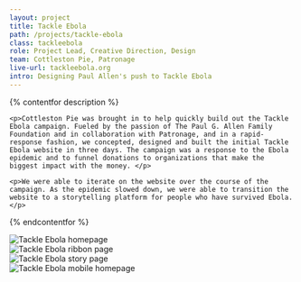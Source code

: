 ```yaml
---
layout: project
title: Tackle Ebola
path: /projects/tackle-ebola
class: tackleebola
role: Project Lead, Creative Direction, Design
team: Cottleston Pie, Patronage
live-url: tackleebola.org
intro: Designing Paul Allen's push to Tackle Ebola  
---
```


{% contentfor description %}
	
	<p>Cottleston Pie was brought in to help quickly build out the Tackle Ebola campaign. Fueled by the passion of The Paul G. Allen Family Foundation and in collaboration with Patronage, and in a rapid-response fashion, we concepted, designed and built the initial Tackle Ebola website in three days. The campaign was a response to the Ebola epidemic and to funnel donations to organizations that make the biggest impact with the money. </p>

	<p>We were able to iterate on the website over the course of the campaign. As the epidemic slowed down, we were able to transition the website to a storytelling platform for people who have survived Ebola. </p>

{% endcontentfor %}

<section class="project-description">
	<div class="hero">	
		<div class="container">
			<div class="project-example raise macbook">
				<div class="screen-wrap">
					<img src="/img/projects/tackle-ebola/tackle-ebola-home.jpg" alt="" />
				</div>
			</div>
			<div class="project-example nextgen iphone">
				<div class="screen-wrap">
					<img src="/img/projects/tackle-ebola/tackle-ebola-mobile.jpg" alt="" />
				</div>
			</div>
		</div>
	</div>
	</div>
</section>
<section class="project-expanded tri-screen">
	<div class="container">
		<div class="screen screen-1">
			<img src="/img/projects/tackle-ebola/tackle-ebola-home.jpg" alt="Tackle Ebola homepage" />
		</div>
		<div class="screen screen-2">
			<img src="/img/projects/tackle-ebola/tackle-ebola-ribbon.jpg" alt="Tackle Ebola ribbon page" />
		</div>
		<div class="screen screen-3">
			<img src="/img/projects/tackle-ebola/tackle-ebola-story.jpg" alt="Tackle Ebola story page" />
		</div>
		<div class="screen screen-4 mobile">
			<img src="/img/projects/tackle-ebola/tackle-ebola-mobile.jpg" alt="Tackle Ebola mobile homepage" />
		</div>
	</div>
</section>